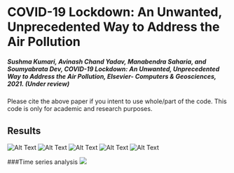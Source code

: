 # COVID-19   Lockdown: An Unwanted, Unprecedented Way to Address the Air Pollution
##### Sushma Kumari, Avinash Chand Yadav, Manabendra Saharia, and Soumyabrata Dev, COVID-19   Lockdown: An Unwanted, Unprecedented Way to Address the Air Pollution, Elsevier- Computers & Geosciences, 2021. (Under review)

Please cite the above paper if you intent to use whole/part of the code. This code is only for academic and research purposes.
## Results
![Alt Text](https://github.com/Sushma7870-git/Air-Quality-analysis-over-Dublin-during-Covid-19-Lockdown-using-Satellite-and-Ground-data/blob/main/charts/NO2.gif)
![Alt Text](https://github.com/Sushma7870-git/Air-Quality-analysis-over-Dublin-during-Covid-19-Lockdown-using-Satellite-and-Ground-data/blob/main/charts/SO2.gif)
![Alt Text](https://github.com/Sushma7870-git/Air-Quality-analysis-over-Dublin-during-Covid-19-Lockdown-using-Satellite-and-Ground-data/blob/main/charts/CO.gif)
![Alt Text](https://github.com/Sushma7870-git/Air-Quality-analysis-over-Dublin-during-Covid-19-Lockdown-using-Satellite-and-Ground-data/blob/main/charts/O3.gif)
![Alt Text](https://github.com/Sushma7870-git/Air-Quality-analysis-over-Dublin-during-Covid-19-Lockdown-using-Satellite-and-Ground-data/blob/main/charts/AOD.gif)

###Time series analysis
![](https://github.com/Sushma7870-git/Air-Quality-analysis-over-Dublin-during-Covid-19-Lockdown-using-Satellite-and-Ground-data/blob/main/charts/img.jpg?raw=true)

